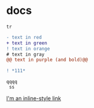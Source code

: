 # docs
`tr`

```diff
- text in red
+ text in green
! text in orange
# text in gray
@@ text in purple (and bold)@@
```


```diff
! *111*
```

```
qqqq
 ss
```

[I'm an inline-style link](https://www.google.com)
